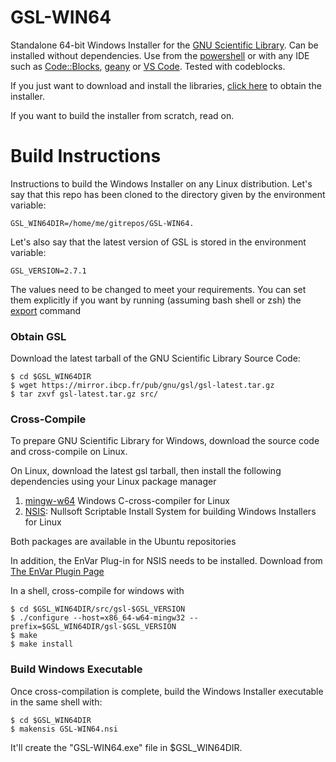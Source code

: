 # GSL-WIN64
Standalone 64-bit Windows Installer for the [GNU Scientific Library](https://www.gnu.org/software/gsl/). Can be installed without dependencies. Use from the [powershell](https://docs.microsoft.com/en-us/powershell/scripting/overview) or with any IDE such as [Code::Blocks](https://www.codeblocks.org/), [geany](https://www.geany.org/) or [VS Code](https://code.visualstudio.com/). Tested with codeblocks.

If you just want to download and install the libraries, [click here](https://github.com/hariseldon99/GSL-WIN64/releases/) to obtain the installer.

If you want to build the installer from scratch, read on.

# Build Instructions

Instructions to build the Windows Installer on any Linux distribution. Let's say that this repo has been cloned to the directory given by the environment variable: 

    GSL_WIN64DIR=/home/me/gitrepos/GSL-WIN64.

Let's also say that the latest version of GSL is stored in the environment variable:

    GSL_VERSION=2.7.1

The values need to be changed to meet your requirements. You can set them explicitly if you want by running (assuming bash shell or zsh) the [export](https://devconnected.com/set-environment-variable-bash-how-to/) command

### Obtain GSL
Download the latest tarball of the GNU Scientific Library Source Code:

    $ cd $GSL_WIN64DIR
    $ wget https://mirror.ibcp.fr/pub/gnu/gsl/gsl-latest.tar.gz
    $ tar zxvf gsl-latest.tar.gz src/

### Cross-Compile
To prepare GNU Scientific Library for Windows, download the source code and cross-compile on Linux.

On Linux, download the latest gsl tarball, then install the following dependencies using your Linux package manager

1. [mingw-w64](https://www.mingw-w64.org/) Windows C-cross-compiler for Linux 
2. [NSIS](https://nsis.sourceforge.io): Nullsoft Scriptable Install System for building Windows Installers for Linux

Both packages are available in the Ubuntu repositories

In addition, the EnVar Plug-in for NSIS needs to be installed. Download from [The EnVar Plugin Page](https://nsis.sourceforge.io/EnVar_plug-in)

In a shell, cross-compile for windows with 

    $ cd $GSL_WIN64DIR/src/gsl-$GSL_VERSION
    $ ./configure --host=x86_64-w64-mingw32 --prefix=$GSL_WIN64DIR/gsl-$GSL_VERSION
    $ make
    $ make install

### Build Windows Executable

Once cross-compilation is complete, build the Windows Installer executable in the same shell with:
    
    $ cd $GSL_WIN64DIR
    $ makensis GSL-WIN64.nsi

It'll create the "GSL-WIN64.exe" file in $GSL_WIN64DIR.
